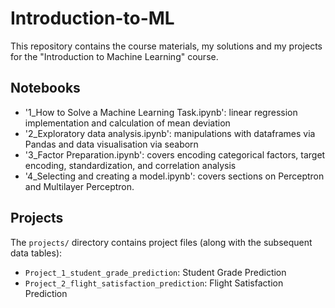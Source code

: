 # Introduction-to-ML
This repository contains the course materials, my solutions and my projects for the "Introduction to Machine Learning" course.

## Notebooks
- '1_How to Solve a Machine Learning Task.ipynb': linear regression implementation and calculation of mean deviation
- '2_Exploratory data analysis.ipynb': manipulations with dataframes via Pandas and data visualisation via seaborn
- '3_Factor Preparation.ipynb': covers encoding categorical factors, target encoding, standardization, and correlation analysis
- '4_Selecting and creating a model.ipynb': covers sections on Perceptron and Multilayer Perceptron.

## Projects
The `projects/` directory contains project files (along with the subsequent data tables):
- `Project_1_student_grade_prediction`: Student Grade Prediction
- `Project_2_flight_satisfaction_prediction`: Flight Satisfaction Prediction
